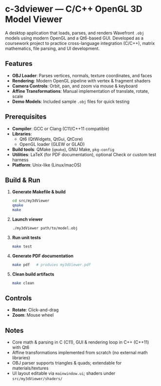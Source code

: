 # c-3dviewer — C/C++ OpenGL 3D Model Viewer

A desktop application that loads, parses, and renders Wavefront `.obj` models using modern OpenGL and a Qt6-based GUI. Developed as a coursework project to practice cross-language integration (C/C++), matrix mathematics, file parsing, and UI development.

## Features

- **OBJ Loader**: Parses vertices, normals, texture coordinates, and faces  
- **Rendering**: Modern OpenGL pipeline with vertex & fragment shaders  
- **Camera Controls**: Orbit, pan, and zoom via mouse & keyboard  
- **Affine Transformations**: Manual implementation of translate, rotate, scale  
- **Demo Models**: Included sample `.obj` files for quick testing  

## Prerequisites

- **Compiler**: GCC or Clang (C11/C++11 compatible)  
- **Libraries**:  
  - Qt6 (QtWidgets, QtGui, QtCore)  
  - OpenGL loader (GLEW or GLAD)  
- **Build tools**: QMake (`qmake`), GNU Make, `pkg-config`  
- **Utilities**: LaTeX (for PDF documentation), optional Check or custom test harness  
- **Platform**: Unix-like (Linux/macOS)

## Build & Run

1. **Generate Makefile & build**  
    ```bash
    cd src/my3dViewer
    qmake
    make
    ```
2. **Launch viewer**  
    ```bash
    ./my3dViewer path/to/model.obj
    ```
3. **Run unit tests**  
    ```bash
    make test
    ```
4. **Generate PDF documentation**  
    ```bash
    make pdf   # produces my3dViewer.pdf
    ```
5. **Clean build artifacts**  
    ```bash
    make clean
    ```

## Controls

- **Rotate**: Click-and-drag  
- **Zoom**: Mouse wheel  

## Notes

- Core math & parsing in C (C11), GUI & rendering loop in C++ (C++11) with Qt6  
- Affine transformations implemented from scratch (no external math libraries)  
- OBJ parser supports triangles & quads; extendable for materials/textures  
- UI layout editable via `mainwindow.ui`; shaders under `src/my3dViewer/shaders/`  
